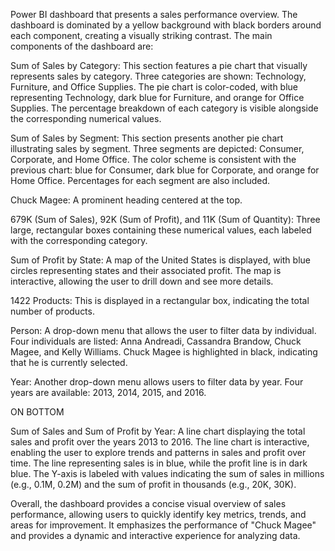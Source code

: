  Power BI dashboard that presents a sales performance overview. The dashboard is dominated by a yellow background with black borders around each component, creating a visually striking contrast. The main components of the dashboard are:



Sum of Sales by Category: This section features a pie chart that visually represents sales by category. Three categories are shown: Technology, Furniture, and Office Supplies. The pie chart is color-coded, with blue representing Technology, dark blue for Furniture, and orange for Office Supplies. The percentage breakdown of each category is visible alongside the corresponding numerical values.

Sum of Sales by Segment: This section presents another pie chart illustrating sales by segment. Three segments are depicted: Consumer, Corporate, and Home Office. The color scheme is consistent with the previous chart: blue for Consumer, dark blue for Corporate, and orange for Home Office. Percentages for each segment are also included.



Chuck Magee: A prominent heading centered at the top.

679K (Sum of Sales), 92K (Sum of Profit), and 11K (Sum of Quantity): Three large, rectangular boxes containing these numerical values, each labeled with the corresponding category.

Sum of Profit by State: A map of the United States is displayed, with blue circles representing states and their associated profit. The map is interactive, allowing the user to drill down and see more details.

1422 Products: This is displayed in a rectangular box, indicating the total number of products.

Person: A drop-down menu that allows the user to filter data by individual. Four individuals are listed: Anna Andreadi, Cassandra Brandow, Chuck Magee, and Kelly Williams. Chuck Magee is highlighted in black, indicating that he is currently selected.

Year: Another drop-down menu allows users to filter data by year. Four years are available: 2013, 2014, 2015, and 2016.

ON BOTTOM

Sum of Sales and Sum of Profit by Year: A line chart displaying the total sales and profit over the years 2013 to 2016. The line chart is interactive, enabling the user to explore trends and patterns in sales and profit over time. The line representing sales is in blue, while the profit line is in dark blue. The Y-axis is labeled with values indicating the sum of sales in millions (e.g., 0.1M, 0.2M) and the sum of profit in thousands (e.g., 20K, 30K).

Overall, the dashboard provides a concise visual overview of sales performance, allowing users to quickly identify key metrics, trends, and areas for improvement. It emphasizes the performance of "Chuck Magee" and provides a dynamic and interactive experience for analyzing data.
